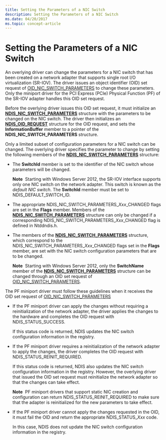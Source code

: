 ```yaml
---
title: Setting the Parameters of a NIC Switch
description: Setting the Parameters of a NIC Switch
ms.date: 04/20/2017
ms.topic: concept-article
---
```


# Setting the Parameters of a NIC Switch


An overlying driver can change the parameters for a NIC switch that has been created on a network adapter that supports single root I/O virtualization (SR-IOV). The driver issues an object identifier (OID) set request of [OID\_NIC\_SWITCH\_PARAMETERS](./oid-nic-switch-parameters.md) to change these parameters. Only the miniport driver for the PCI Express (PCIe) Physical Function (PF) of the SR-IOV adapter handles this OID set request.

Before the overlying driver issues this OID set request, it must initialize an [**NDIS\_NIC\_SWITCH\_PARAMETERS**](/windows-hardware/drivers/ddi/ntddndis/ns-ntddndis-_ndis_nic_switch_parameters) structure with the parameters to be changed on the NIC switch. The driver then initializes an [**NDIS\_OID\_REQUEST**](/windows-hardware/drivers/ddi/oidrequest/ns-oidrequest-ndis_oid_request) structure for the OID request, and sets the **InformationBuffer** member to a pointer of the **NDIS\_NIC\_SWITCH\_PARAMETERS** structure.

Only a limited subset of configuration parameters for a NIC switch can be changed. The overlying driver specifies the parameter to change by setting the following members of the [**NDIS\_NIC\_SWITCH\_PARAMETERS**](/windows-hardware/drivers/ddi/ntddndis/ns-ntddndis-_ndis_nic_switch_parameters) structure:

-   The **SwitchId** member is set to the identifier of the NIC switch whose parameters will be changed.

    **Note**  Starting with Windows Server 2012, the SR-IOV interface supports only one NIC switch on the network adapter. This switch is known as the *default NIC switch*. The **SwitchId** member must be set to NDIS\_DEFAULT\_SWITCH\_ID.

     

-   The appropriate NDIS\_NIC\_SWITCH\_PARAMETERS\_*Xxx*\_CHANGED flags are set in the **Flags** member. Members of the [**NDIS\_NIC\_SWITCH\_PARAMETERS**](/windows-hardware/drivers/ddi/ntddndis/ns-ntddndis-_ndis_nic_switch_parameters) structure can only be changed if a corresponding NDIS\_NIC\_SWITCH\_PARAMETERS\_*Xxx*\_CHANGED flag is defined in Ntddndis.h.

-   The members of the [**NDIS\_NIC\_SWITCH\_PARAMETERS**](/windows-hardware/drivers/ddi/ntddndis/ns-ntddndis-_ndis_nic_switch_parameters) structure, which correspond to the NDIS\_NIC\_SWITCH\_PARAMETERS\_*Xxx*\_CHANGED flags set in the **Flags** member, are set with the NIC switch configuration parameters that are to be changed.

    **Note**  Starting with Windows Server 2012, only the **SwitchName** member of the [**NDIS\_NIC\_SWITCH\_PARAMETERS**](/windows-hardware/drivers/ddi/ntddndis/ns-ntddndis-_ndis_nic_switch_parameters) structure can be changed through an OID set request of [OID\_NIC\_SWITCH\_PARAMETERS](./oid-nic-switch-parameters.md).

     

The PF miniport driver must follow these guidelines when it receives the OID set request of [OID\_NIC\_SWITCH\_PARAMETERS](./oid-nic-switch-parameters.md)

-   If the PF miniport driver can apply the changes without requiring a reinitialization of the network adapter, the driver applies the changes to the hardware and completes the OID request with NDIS\_STATUS\_SUCCESS.

    If this status code is returned, NDIS updates the NIC switch configuration information in the registry.

-   If the PF miniport driver requires a reinitialization of the network adapter to apply the changes, the driver completes the OID request with NDIS\_STATUS\_REINIT\_REQUIRED.

    If this status code is returned, NDIS also updates the NIC switch configuration information in the registry. However, the overlying driver that issued the OID set request must reinitialize the network adapter so that the changes can take effect.

    **Note**  PF miniport drivers that support static NIC creation and configuration can return NDIS\_STATUS\_REINIT\_REQUIRED to make sure that the adapter is reinitialized for the new parameters to take effect.

     

-   If the PF miniport driver cannot apply the changes requested in the OID, it must fail the OID and return the appropriate NDIS\_STATUS\_*Xxx* code.

    In this case, NDIS does not update the NIC switch configuration information in the registry.

 

